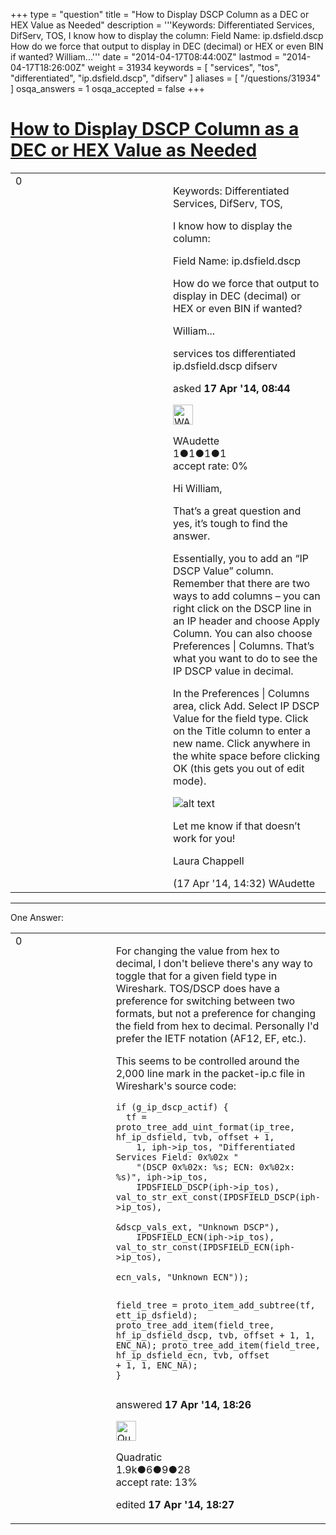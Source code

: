 +++
type = "question"
title = "How to Display DSCP Column as a DEC or HEX Value as Needed"
description = '''Keywords: Differentiated Services, DifServ, TOS,  I know how to display the column:  Field Name: ip.dsfield.dscp How do we force that output to display in DEC (decimal) or HEX or even BIN if wanted? William...'''
date = "2014-04-17T08:44:00Z"
lastmod = "2014-04-17T18:26:00Z"
weight = 31934
keywords = [ "services", "tos", "differentiated", "ip.dsfield.dscp", "difserv" ]
aliases = [ "/questions/31934" ]
osqa_answers = 1
osqa_accepted = false
+++

<div class="headNormal">

# [How to Display DSCP Column as a DEC or HEX Value as Needed](/questions/31934/how-to-display-dscp-column-as-a-dec-or-hex-value-as-needed)

</div>

<div id="main-body">

<div id="askform">

<table id="question-table" style="width:100%;"><colgroup><col style="width: 50%" /><col style="width: 50%" /></colgroup><tbody><tr class="odd"><td style="width: 30px; vertical-align: top"><div class="vote-buttons"><span id="post-31934-upvote" class="ajax-command post-vote up" rel="nofollow" title="I like this post (click again to cancel)"> </span><div id="post-31934-score" class="post-score" title="current number of votes">0</div><span id="post-31934-downvote" class="ajax-command post-vote down" rel="nofollow" title="I dont like this post (click again to cancel)"> </span> <span id="favorite-mark" class="ajax-command favorite-mark" rel="nofollow" title="mark/unmark this question as favorite (click again to cancel)"> </span><div id="favorite-count" class="favorite-count"></div></div></td><td><div id="item-right"><div class="question-body"><p>Keywords: Differentiated Services, DifServ, TOS,</p><p>I know how to display the column:</p><p>Field Name: ip.dsfield.dscp</p><p>How do we force that output to display in DEC (decimal) or HEX or even BIN if wanted?</p><p>William...</p></div><div id="question-tags" class="tags-container tags"><span class="post-tag tag-link-services" rel="tag" title="see questions tagged &#39;services&#39;">services</span> <span class="post-tag tag-link-tos" rel="tag" title="see questions tagged &#39;tos&#39;">tos</span> <span class="post-tag tag-link-differentiated" rel="tag" title="see questions tagged &#39;differentiated&#39;">differentiated</span> <span class="post-tag tag-link-ip.dsfield.dscp" rel="tag" title="see questions tagged &#39;ip.dsfield.dscp&#39;">ip.dsfield.dscp</span> <span class="post-tag tag-link-difserv" rel="tag" title="see questions tagged &#39;difserv&#39;">difserv</span></div><div id="question-controls" class="post-controls"></div><div class="post-update-info-container"><div class="post-update-info post-update-info-user"><p>asked <strong>17 Apr '14, 08:44</strong></p><img src="https://secure.gravatar.com/avatar/93b885acdab4ef4d0fd8845b9b457df3?s=32&amp;d=identicon&amp;r=g" class="gravatar" width="32" height="32" alt="WAudette&#39;s gravatar image" /><p><span>WAudette</span><br />
<span class="score" title="1 reputation points">1</span><span title="1 badges"><span class="badge1">●</span><span class="badgecount">1</span></span><span title="1 badges"><span class="silver">●</span><span class="badgecount">1</span></span><span title="1 badges"><span class="bronze">●</span><span class="badgecount">1</span></span><br />
<span class="accept_rate" title="Rate of the user&#39;s accepted answers">accept rate:</span> <span title="WAudette has no accepted answers">0%</span></p></div></div><div id="comments-container-31934" class="comments-container"><span id="31949"></span><div id="comment-31949" class="comment"><div id="post-31949-score" class="comment-score"></div><div class="comment-text"><p>Hi William,</p><p>That’s a great question and yes, it’s tough to find the answer.</p><p>Essentially, you to add an “IP DSCP Value” column. Remember that there are two ways to add columns – you can right click on the DSCP line in an IP header and choose Apply Column. You can also choose Preferences | Columns. That’s what you want to do to see the IP DSCP value in decimal.</p><p>In the Preferences | Columns area, click Add. Select IP DSCP Value for the field type. Click on the Title column to enter a new name. Click anywhere in the white space before clicking OK (this gets you out of edit mode).</p><p><img src="http://i1362.photobucket.com/albums/r698/WAudette/IPDSCP_zpsfb2cb0fb.png" alt="alt text" /></p><p>Let me know if that doesn’t work for you!</p><p>Laura Chappell</p></div><div id="comment-31949-info" class="comment-info"><span class="comment-age">(17 Apr '14, 14:32)</span> <span class="comment-user userinfo">WAudette</span></div></div></div><div id="comment-tools-31934" class="comment-tools"></div><div class="clear"></div><div id="comment-31934-form-container" class="comment-form-container"></div><div class="clear"></div></div></td></tr></tbody></table>

------------------------------------------------------------------------

<div class="tabBar">

<span id="sort-top"></span>

<div class="headQuestions">

One Answer:

</div>

</div>

<span id="31958"></span>

<div id="answer-container-31958" class="answer">

<table style="width:100%;"><colgroup><col style="width: 50%" /><col style="width: 50%" /></colgroup><tbody><tr class="odd"><td style="width: 30px; vertical-align: top"><div class="vote-buttons"><span id="post-31958-upvote" class="ajax-command post-vote up" rel="nofollow" title="I like this post (click again to cancel)"> </span><div id="post-31958-score" class="post-score" title="current number of votes">0</div><span id="post-31958-downvote" class="ajax-command post-vote down" rel="nofollow" title="I dont like this post (click again to cancel)"> </span></div></td><td><div class="item-right"><div class="answer-body"><p>For changing the value from hex to decimal, I don't believe there's any way to toggle that for a given field type in Wireshark. TOS/DSCP does have a preference for switching between two formats, but not a preference for changing the field from hex to decimal. Personally I'd prefer the IETF notation (AF12, EF, etc.).</p><p>This seems to be controlled around the 2,000 line mark in the packet-ip.c file in Wireshark's source code:</p><pre><code>if (g_ip_dscp_actif) {
  tf = proto_tree_add_uint_format(ip_tree, hf_ip_dsfield, tvb, offset + 1,
    1, iph-&gt;ip_tos, &quot;Differentiated Services Field: 0x%02x &quot;
    &quot;(DSCP 0x%02x: %s; ECN: 0x%02x: %s)&quot;, iph-&gt;ip_tos,
    IPDSFIELD_DSCP(iph-&gt;ip_tos), val_to_str_ext_const(IPDSFIELD_DSCP(iph-&gt;ip_tos),
                                                      &amp;dscp_vals_ext, &quot;Unknown DSCP&quot;),
    IPDSFIELD_ECN(iph-&gt;ip_tos), val_to_str_const(IPDSFIELD_ECN(iph-&gt;ip_tos),
                                                 ecn_vals, &quot;Unknown ECN&quot;));

  field_tree = proto_item_add_subtree(tf, ett_ip_dsfield);
  proto_tree_add_item(field_tree, hf_ip_dsfield_dscp, tvb, offset + 1, 1, ENC_NA);
  proto_tree_add_item(field_tree, hf_ip_dsfield_ecn, tvb, offset + 1, 1, ENC_NA);
}</code></pre></div><div class="answer-controls post-controls"></div><div class="post-update-info-container"><div class="post-update-info post-update-info-user"><p>answered <strong>17 Apr '14, 18:26</strong></p><img src="https://secure.gravatar.com/avatar/f533c5f20f9c9afbf4b03de08a100e11?s=32&amp;d=identicon&amp;r=g" class="gravatar" width="32" height="32" alt="Quadratic&#39;s gravatar image" /><p><span>Quadratic</span><br />
<span class="score" title="1885 reputation points"><span>1.9k</span></span><span title="6 badges"><span class="badge1">●</span><span class="badgecount">6</span></span><span title="9 badges"><span class="silver">●</span><span class="badgecount">9</span></span><span title="28 badges"><span class="bronze">●</span><span class="badgecount">28</span></span><br />
<span class="accept_rate" title="Rate of the user&#39;s accepted answers">accept rate:</span> <span title="Quadratic has 23 accepted answers">13%</span></p></img></div><div class="post-update-info post-update-info-edited"><p><span> edited <strong>17 Apr '14, 18:27</strong> </span></p></div></div><div id="comments-container-31958" class="comments-container"></div><div id="comment-tools-31958" class="comment-tools"></div><div class="clear"></div><div id="comment-31958-form-container" class="comment-form-container"></div><div class="clear"></div></div></td></tr></tbody></table>

</div>

<div class="paginator-container-left">

</div>

</div>

</div>

